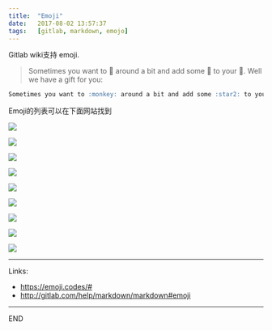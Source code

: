 ```yaml
---
title:  "Emoji"
date:   2017-08-02 13:57:37
tags:   [gitlab, markdown, emojo]
---
```

Gitlab wiki支持 emoji.

> Sometimes you want to :monkey: around a bit and add some :star2: to your :speech_balloon:. Well we have a gift for you:

```markdown
Sometimes you want to :monkey: around a bit and add some :star2: to your :speech_balloon:. Well we have a gift for you:
```

Emoji的列表可以在下面网站找到

![](./resources/2017-08-02-emoji/emoji1.png)

![](./resources/2017-08-02-emoji/emoji2.png)

![](./resources/2017-08-02-emoji/emoji3.png)

![](./resources/2017-08-02-emoji/emoji4.png)

![](./resources/2017-08-02-emoji/emoji5.png)

![](./resources/2017-08-02-emoji/emoji6.png)

![](./resources/2017-08-02-emoji/emoji7.png)

![](./resources/2017-08-02-emoji/emoji8.png)

![](./resources/2017-08-02-emoji/emoji9.png)

--- 
Links:
- https://emoji.codes/#
- http://gitlab.com/help/markdown/markdown#emoji

---
END
